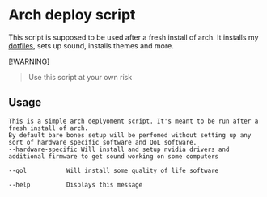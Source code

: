 <h1>Arch deploy script</h1>

This script is supposed to be used after a fresh install of arch. It installs my [dotfiles](https://github.com/sentientbottleofwine/dotfiles), sets up sound, installs themes and more.

[!WARNING]
> Use this script at your own risk

## Usage
```
This is a simple arch deplyoment script. It's meant to be run after a fresh install of arch.
By default bare bones setup will be perfomed without setting up any sort of hardware specific software and QoL software.
--hardware-specific	Will install and setup nvidia drivers and additional firmware to get sound working on some computers

--qol			Will install some quality of life software

--help			Displays this message
```
